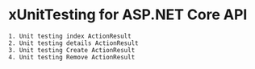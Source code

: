 # xUnitTesting for ASP.NET Core API
    1. Unit testing index ActionResult
    2. Unit testing details ActionResult
    3. Unit testing Create ActionResult
    4. Unit testing Remove ActionResult
    

